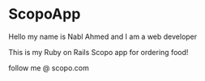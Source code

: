# ScopoApp

Hello my name is Nabl Ahmed and I am a web developer

This is my Ruby on Rails Scopo app for ordering food!

follow me @ scopo.com